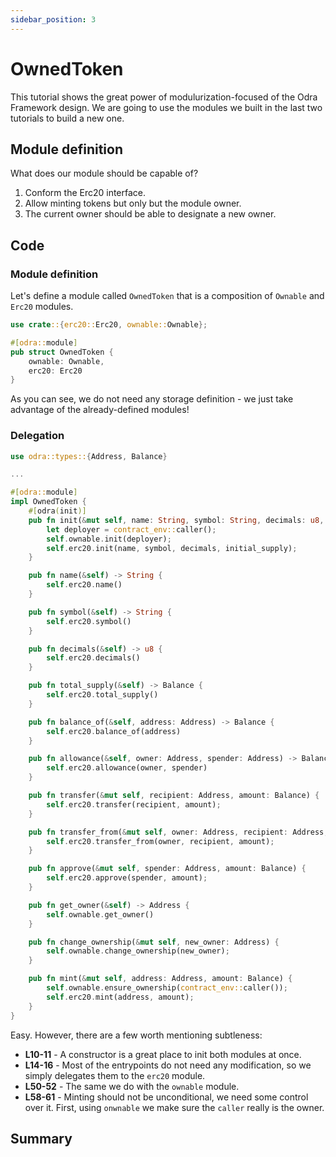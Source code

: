 ```yaml
---
sidebar_position: 3
---
```


# OwnedToken

This tutorial shows the great power of modulurization-focused of the Odra Framework design. We are going to use the modules we built in the last two tutorials to build a new one.

## Module definition
What does our module should be capable of?

1. Conform the Erc20 interface.
2. Allow minting tokens but only but the module owner.
3. The current owner should be able to designate a new owner.


## Code


### Module definition

Let's define a module called `OwnedToken` that is a composition of `Ownable` and `Erc20` modules.

```rust title=owned_token.rs {5-6} showLineNumbers
use crate::{erc20::Erc20, ownable::Ownable};

#[odra::module]
pub struct OwnedToken {
    ownable: Ownable,
    erc20: Erc20
}
```

As you can see, we do not need any storage definition - we just take advantage of the already-defined modules!

### Delegation

```rust title=owned_token.rs {10-11,14-16,50-52,58-61} showLineNumbers
use odra::types::{Address, Balance}

...

#[odra::module]
impl OwnedToken {
    #[odra(init)]
    pub fn init(&mut self, name: String, symbol: String, decimals: u8, initial_supply: Balance) {
        let deployer = contract_env::caller();
        self.ownable.init(deployer);
        self.erc20.init(name, symbol, decimals, initial_supply);
    }

    pub fn name(&self) -> String {
        self.erc20.name()
    }

    pub fn symbol(&self) -> String {
        self.erc20.symbol()
    }

    pub fn decimals(&self) -> u8 {
        self.erc20.decimals()
    }

    pub fn total_supply(&self) -> Balance {
        self.erc20.total_supply()
    }

    pub fn balance_of(&self, address: Address) -> Balance {
        self.erc20.balance_of(address)
    }

    pub fn allowance(&self, owner: Address, spender: Address) -> Balance {
        self.erc20.allowance(owner, spender)
    }

    pub fn transfer(&mut self, recipient: Address, amount: Balance) {
        self.erc20.transfer(recipient, amount);
    }

    pub fn transfer_from(&mut self, owner: Address, recipient: Address, amount: Balance) {
        self.erc20.transfer_from(owner, recipient, amount);
    }

    pub fn approve(&mut self, spender: Address, amount: Balance) {
        self.erc20.approve(spender, amount);
    }

    pub fn get_owner(&self) -> Address {
        self.ownable.get_owner()
    }

    pub fn change_ownership(&mut self, new_owner: Address) {
        self.ownable.change_ownership(new_owner);
    }

    pub fn mint(&mut self, address: Address, amount: Balance) {
        self.ownable.ensure_ownership(contract_env::caller());
        self.erc20.mint(address, amount);
    }
}
```

Easy. However, there are a few worth mentioning subtleness:

* **L10-11** - A constructor is a great place to init both modules at once. 
* **L14-16** - Most of the entrypoints do not need any modification, so we simply delegates them to the `erc20` module.
* **L50-52** - The same we do with the `ownable` module.
* **L58-61** - Minting should not be unconditional, we need some control over it. First, using `onwnable` we make sure the `caller` really is the owner.

## Summary
